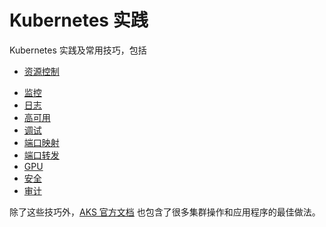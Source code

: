 # Kubernetes 实践

Kubernetes 实践及常用技巧，包括

* [资源控制](resource-management.md)

- [监控](../addons/monitor.md)
- [日志](../addons/logging.md)
- [高可用](ha.md)
- [调试](debugging.md)
- [端口映射](portmap.md)
- [端口转发](portforward.md)
- [GPU](gpu.md)
- [安全](security.md)
- [审计](audit.md)

除了这些技巧外，[AKS 官方文档](https://docs.microsoft.com/zh-cn/azure/aks/best-practices) 也包含了很多集群操作和应用程序的最佳做法。